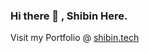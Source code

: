 <h3 align="left">Hi there 👋 , Shibin Here. </h3>

<p> Visit my Portfolio @ <a href >shibin.tech</a></p>

